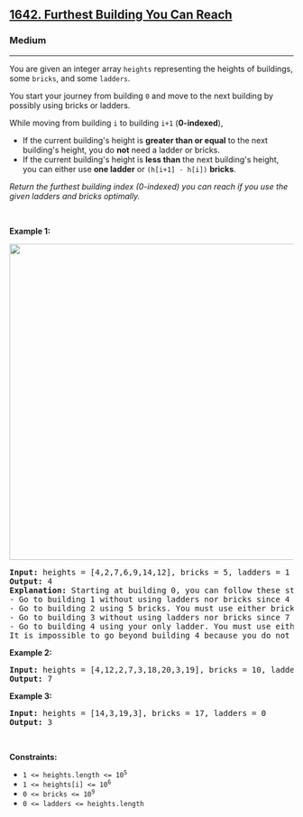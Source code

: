 <h2><a href="https://leetcode.com/problems/furthest-building-you-can-reach/">1642. Furthest Building You Can Reach</a></h2><h3>Medium</h3><hr><div style="user-select: auto;"><p style="user-select: auto;">You are given an integer array <code style="user-select: auto;">heights</code> representing the heights of buildings, some <code style="user-select: auto;">bricks</code>, and some <code style="user-select: auto;">ladders</code>.</p>

<p style="user-select: auto;">You start your journey from building <code style="user-select: auto;">0</code> and move to the next building by possibly using bricks or ladders.</p>

<p style="user-select: auto;">While moving from building <code style="user-select: auto;">i</code> to building <code style="user-select: auto;">i+1</code> (<strong style="user-select: auto;">0-indexed</strong>),</p>

<ul style="user-select: auto;">
	<li style="user-select: auto;">If the current building's height is <strong style="user-select: auto;">greater than or equal</strong> to the next building's height, you do <strong style="user-select: auto;">not</strong> need a ladder or bricks.</li>
	<li style="user-select: auto;">If the current building's height is <b style="user-select: auto;">less than</b> the next building's height, you can either use <strong style="user-select: auto;">one ladder</strong> or <code style="user-select: auto;">(h[i+1] - h[i])</code> <strong style="user-select: auto;">bricks</strong>.</li>
</ul>

<p style="user-select: auto;"><em style="user-select: auto;">Return the furthest building index (0-indexed) you can reach if you use the given ladders and bricks optimally.</em></p>

<p style="user-select: auto;">&nbsp;</p>
<p style="user-select: auto;"><strong style="user-select: auto;">Example 1:</strong></p>
<img alt="" src="https://assets.leetcode.com/uploads/2020/10/27/q4.gif" style="width: 562px; height: 561px; user-select: auto;">
<pre style="user-select: auto;"><strong style="user-select: auto;">Input:</strong> heights = [4,2,7,6,9,14,12], bricks = 5, ladders = 1
<strong style="user-select: auto;">Output:</strong> 4
<strong style="user-select: auto;">Explanation:</strong> Starting at building 0, you can follow these steps:
- Go to building 1 without using ladders nor bricks since 4 &gt;= 2.
- Go to building 2 using 5 bricks. You must use either bricks or ladders because 2 &lt; 7.
- Go to building 3 without using ladders nor bricks since 7 &gt;= 6.
- Go to building 4 using your only ladder. You must use either bricks or ladders because 6 &lt; 9.
It is impossible to go beyond building 4 because you do not have any more bricks or ladders.
</pre>

<p style="user-select: auto;"><strong style="user-select: auto;">Example 2:</strong></p>

<pre style="user-select: auto;"><strong style="user-select: auto;">Input:</strong> heights = [4,12,2,7,3,18,20,3,19], bricks = 10, ladders = 2
<strong style="user-select: auto;">Output:</strong> 7
</pre>

<p style="user-select: auto;"><strong style="user-select: auto;">Example 3:</strong></p>

<pre style="user-select: auto;"><strong style="user-select: auto;">Input:</strong> heights = [14,3,19,3], bricks = 17, ladders = 0
<strong style="user-select: auto;">Output:</strong> 3
</pre>

<p style="user-select: auto;">&nbsp;</p>
<p style="user-select: auto;"><strong style="user-select: auto;">Constraints:</strong></p>

<ul style="user-select: auto;">
	<li style="user-select: auto;"><code style="user-select: auto;">1 &lt;= heights.length &lt;= 10<sup style="user-select: auto;">5</sup></code></li>
	<li style="user-select: auto;"><code style="user-select: auto;">1 &lt;= heights[i] &lt;= 10<sup style="user-select: auto;">6</sup></code></li>
	<li style="user-select: auto;"><code style="user-select: auto;">0 &lt;= bricks &lt;= 10<sup style="user-select: auto;">9</sup></code></li>
	<li style="user-select: auto;"><code style="user-select: auto;">0 &lt;= ladders &lt;= heights.length</code></li>
</ul>
</div>